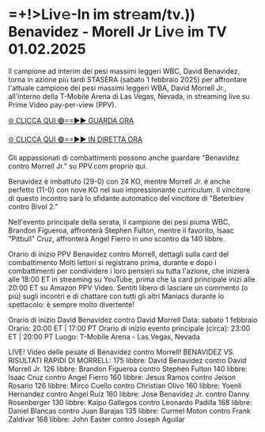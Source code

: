 # =+!>Liv𝚎-In im str𝚎am/tv.)) Benavidez - Morell Jr Liv𝚎 im TV 01.02.2025 #

Il campione ad interim dei pesi massimi leggeri WBC, David Benavidez, torna in azione più tardi STASERA (sabato 1 febbraio 2025) per affrontare l'attuale campione dei pesi massimi leggeri WBA, David Morrell Jr., all'interno della T-Mobile Arena di Las Vegas, Nevada, in streaming live su Prime Video pay-per-view (PPV).

[🌐 CLICCA QUI 🟢==►► GUARDA ORA](https://t.co/m7ExaY6nm2)

[🌐 CLICCA QUI 🟢==►► IN DIRETTA ORA](https://t.co/m7ExaY6nm2)

Gli appassionati di combattimenti possono anche guardare "Benavidez contro Morrell Jr." su PPV.com proprio qui.

Benavidez è imbattuto (29-0) con 24 KO, mentre Morrell Jr. è anche perfetto (11-0) con nove KO nel suo impressionante curriculum. Il vincitore di questo incontro sarà lo sfidante automatico del vincitore di "Beterbiev contro Bivol 2."

Nell'evento principale della serata, il campione dei pesi piuma WBC, Brandon Figueroa, affronterà Stephen Fulton, mentre il favorito, Isaac "Pitbull" Cruz, affronterà Angel Fierro in uno scontro da 140 libbre.

Orario di inizio PPV Benavidez contro Morrell, dettagli sulla card del combattimento
Molti lettori si registrano prima, durante e dopo i combattimenti per condividere i loro pensieri su tutta l'azione, che inizierà alle 18:00 ET in streaming su YouTube, prima che la card principale inizi alle 20:00 ET su Amazon PPV Video. Sentiti libero di lasciare un commento (o più) sugli incontri e di chattare con tutti gli altri Maniacs durante lo spettacolo: è sempre molto divertente!

Orario di inizio David Benavidez contro David Morrell
Data: sabato 1 febbraio
Orario: 20:00 ET | 17:00 PT
Orario di inizio evento principale (circa): 23:00 ET | 20:00 PT
Luogo: T-Mobile Arena - Las Vegas, Nevada

LIVE! Video delle pesate di Benavidez contro Morrell!
BENAVIDEZ VS. RISULTATI RAPIDI DI MORRELL:
175 libbre: David Benavidez contro David Morrell Jr.
126 libbre: Brandon Figueroa contro Stephen Fulton
140 libbre: Isaac Cruz contro Angel Fierro
160 libbre: Jesus Ramos contro Jeison Rosario
126 libbre: Mirco Cuello contro Christian Olivo
160 libbre: Yoenli Hernandez contro Angel Ruiz
160 libbre: Jose Benavidez Jr. contro Danny Rosenberger
130 libbre: Kaipo Gallegos contro Leonardo Padilla
168 libbre: Daniel Blancas contro Juan Barajas
135 libbre: Curmel Moton contro Frank Zaldivar
168 libbre: John Easter contro Joseph Aguilar
